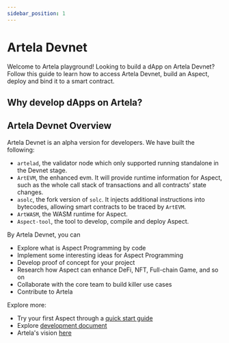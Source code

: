 ```yaml
---
sidebar_position: 1
---
```


# Artela Devnet
Welcome to Artela playground!
Looking to build a dApp on Artela Devnet? 
Follow this guide to learn how to access Artela Devnet, build an Aspect, deploy and bind it to a smart contract.


## Why develop dApps on Artela?

## Artela Devnet Overview

Artela Devnet is an alpha version for developers. We have built the following: 

- `artelad`, the validator node which only supported running standalone in the Devnet stage.
- `ArtEVM`, the enhanced evm. It will provide runtime information for Aspect, such as the whole call stack of transactions and all contracts’ state changes.
- `asolc`, the fork version of `solc`. It injects additional instructions into bytecodes, allowing smart contracts to be traced by `ArtEVM`.
- `ArtWASM`, the WASM runtime for Aspect.
- `Aspect-tool`,  the tool to develop, compile and deploy Aspect.

By Artela Devnet, you can 

- Explore what is Aspect Programming by code
- Implement some interesting ideas for Aspect Programming
- Develop proof of concept for your project
- Research how Aspect can enhance DeFi, NFT, Full-chain Game, and so on
- Collaborate with the core team to build killer use cases
- Contribute to Artela

Explore more:

- Try your first Aspect through a [quick start guide](https://docs.artela.network/develop/quick-start)
- Explore [development document](https://docs.artela.network/develop)
- Artela's vision [here](https://medium.com/@artela_network/artela-enhance-dapp-functionality-through-aspect-programming-41717e4bac5b)

